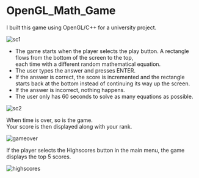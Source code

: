 # OpenGL_Math_Game

I built this game using OpenGL/C++ for a university project.


![sc1](https://user-images.githubusercontent.com/40139825/104854159-cfc25b00-590d-11eb-8170-8aa6853db68f.png)

- The game starts when the player selects the play button. A rectangle flows from the bottom of the screen to the top, <br />
each time with a different random mathematical equation.<br />
- The user types the answer and presses ENTER.<br />
- If the answer is correct, the score is incremented and the rectangle starts back at the bottom instead of continuing its way up the screen.<br />
- If the answer is incorrect, nothing happens.<br />
- The user only has 60 seconds to solve as many equations as possible.<br />



![sc2](https://user-images.githubusercontent.com/40139825/104854178-faacaf00-590d-11eb-82a8-85fd72fd8b9f.png)


When time is over, so is the game. <br /> Your score is then displayed along with your rank.

![gameover](https://user-images.githubusercontent.com/40139825/104854800-76f4c180-5911-11eb-9163-b34b08e4c49d.png)

If the player selects the Highscores button in the main menu, the game displays the top 5 scores.

![highscores](https://user-images.githubusercontent.com/40139825/104854802-78be8500-5911-11eb-8229-02d008bcb667.png)

